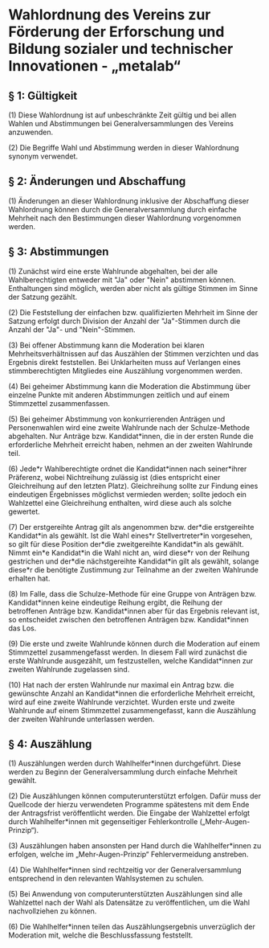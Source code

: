 # Wahlordnung des Vereins zur Förderung der Erforschung und Bildung sozialer und technischer Innovationen - „metalab“

## § 1: Gültigkeit

(1) Diese Wahlordnung ist auf unbeschränkte Zeit gültig und bei allen Wahlen und Abstimmungen bei Generalversammlungen des Vereins anzuwenden.

(2) Die Begriffe Wahl und Abstimmung werden in dieser Wahlordnung synonym verwendet.

## § 2: Änderungen und Abschaffung

(1) Änderungen an dieser Wahlordnung inklusive der Abschaffung dieser Wahlordnung können durch die Generalversammlung durch einfache Mehrheit nach den Bestimmungen dieser Wahlordnung vorgenommen werden.

## § 3: Abstimmungen

(1) Zunächst wird eine erste Wahlrunde abgehalten, bei der alle Wahlberechtigten entweder mit "Ja" oder "Nein" abstimmen können. Enthaltungen sind möglich, werden aber nicht als gültige Stimmen im Sinne der Satzung gezählt.

(2) Die Feststellung der einfachen bzw. qualifizierten Mehrheit im Sinne der Satzung erfolgt durch Division der Anzahl der "Ja"-Stimmen durch die Anzahl der "Ja"- und "Nein"-Stimmen.

(3) Bei offener Abstimmung kann die Moderation bei klaren Mehrheitsverhältnissen auf das Auszählen der Stimmen verzichten und das Ergebnis direkt feststellen. Bei Unklarheiten muss auf Verlangen eines stimmberechtigten Mitgliedes eine Auszählung vorgenommen werden.

(4) Bei geheimer Abstimmung kann die Moderation die Abstimmung über einzelne Punkte mit anderen Abstimmungen zeitlich und auf einem Stimmzettel zusammenfassen.

(5) Bei geheimer Abstimmung von konkurrierenden Anträgen und Personenwahlen wird eine zweite Wahlrunde nach der Schulze-Methode abgehalten. Nur Anträge bzw. Kandidat\*innen, die in der ersten Runde die erforderliche Mehrheit erreicht haben, nehmen an der zweiten Wahlrunde teil.

(6) Jede\*r Wahlberechtigte ordnet die Kandidat\*innen nach seiner\*ihrer Präferenz, wobei Nichtreihung zulässig ist (dies entspricht einer Gleichreihung auf den letzten Platz). Gleichreihung sollte zur Findung eines eindeutigen Ergebnisses möglichst vermieden werden; sollte jedoch ein Wahlzettel eine Gleichreihung enthalten, wird diese auch als solche gewertet.

(7) Der erstgereihte Antrag gilt als angenommen bzw. der\*die erstgereihte Kandidat\*in als gewählt. Ist die Wahl eines\*r Stellvertreter\*in vorgesehen, so gilt für diese Position der\*die zweitgereihte Kandidat\*in als gewählt. Nimmt ein\*e Kandidat\*in die Wahl nicht an, wird diese\*r von der Reihung gestrichen und der\*die nächstgereihte Kandidat\*in gilt als gewählt, solange diese\*r die benötigte Zustimmung zur Teilnahme an der zweiten Wahlrunde erhalten hat.

(8) Im Falle, dass die Schulze-Methode für eine Gruppe von Anträgen bzw. Kandidat\*innen keine eindeutige Reihung ergibt, die Reihung der betroffenen Anträge bzw. Kandidat\*innen aber für das Ergebnis relevant ist, so entscheidet zwischen den betroffenen Anträgen bzw. Kandidat\*innen das Los.

(9) Die erste und zweite Wahlrunde können durch die Moderation auf einem Stimmzettel zusammengefasst werden. In diesem Fall wird zunächst die erste Wahlrunde ausgezählt, um festzustellen, welche Kandidat\*innen zur zweiten Wahlrunde zugelassen sind.

(10) Hat nach der ersten Wahlrunde nur maximal ein Antrag bzw. die gewünschte Anzahl an Kandidat\*innen die erforderliche Mehrheit erreicht, wird auf eine zweite Wahlrunde verzichtet. Wurden erste und zweite Wahlrunde auf einem Stimmzettel zusammengefasst, kann die Auszählung der zweiten Wahlrunde unterlassen werden.

## § 4: Auszählung

(1) Auszählungen werden durch Wahlhelfer\*innen durchgeführt. Diese werden zu Beginn der Generalversammlung durch einfache Mehrheit gewählt.

(2) Die Auszählungen können computerunterstützt erfolgen. Dafür muss der Quellcode der hierzu verwendeten Programme spätestens mit dem Ende der Antragsfrist veröffentlicht werden. Die Eingabe der Wahlzettel erfolgt durch Wahlhelfer\*innen mit gegenseitiger Fehlerkontrolle („Mehr-Augen-Prinzip“).

(3) Auszählungen haben ansonsten per Hand durch die Wahlhelfer\*innen zu erfolgen, welche im „Mehr-Augen-Prinzip“ Fehlervermeidung anstreben.

(4) Die Wahlhelfer\*innen sind rechtzeitig vor der Generalversammlung entsprechend in den relevanten Wahlsystemen zu schulen.

(5) Bei Anwendung von computerunterstützten Auszählungen sind alle Wahlzettel nach der Wahl als Datensätze zu veröffentlichen, um die Wahl nachvollziehen zu können.

(6) Die Wahlhelfer\*innen teilen das Auszählungsergebnis unverzüglich der Moderation mit, welche die Beschlussfassung feststellt.
